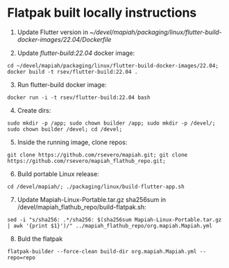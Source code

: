# Flatpak built locally instructions

1. Update Flutter version in _~/devel/mapiah/packaging/linux/flutter-build-docker-images/22.04/Dockerfile_
   
2. Update _flutter-build:22.04_ docker image:
```
cd ~/devel/mapiah/packaging/linux/flutter-build-docker-images/22.04; docker build -t rsev/flutter-build:22.04 .
```

3. Run flutter-build docker image:
```
docker run -i -t rsev/flutter-build:22.04 bash
```

4. Create dirs:
```
sudo mkdir -p /app; sudo chown builder /app; sudo mkdir -p /devel/; sudo chown builder /devel; cd /devel;
```

5. Inside the running image, clone repos:
```
git clone https://github.com/rsevero/mapiah.git; git clone https://github.com/rsevero/mapiah_flathub_repo.git;
```

6. Build portable Linux release:
```
cd /devel/mapiah/; ./packaging/linux/build-flutter-app.sh
```

7. Update Mapiah-Linux-Portable.tar.gz sha256sum in /devel/mapiah_flathub_repo/build-flatpak.sh:
```
sed -i "s/sha256: .*/sha256: $(sha256sum Mapiah-Linux-Portable.tar.gz | awk '{print $1}')/" ../mapiah_flathub_repo/org.mapiah.Mapiah.yml
```

8. Buld the flatpak
```
flatpak-builder --force-clean build-dir org.mapiah.Mapiah.yml --repo=repo
```